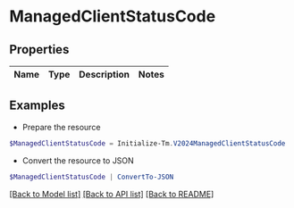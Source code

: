 # ManagedClientStatusCode
## Properties

Name | Type | Description | Notes
------------ | ------------- | ------------- | -------------

## Examples

- Prepare the resource
```powershell
$ManagedClientStatusCode = Initialize-Tm.V2024ManagedClientStatusCode 
```

- Convert the resource to JSON
```powershell
$ManagedClientStatusCode | ConvertTo-JSON
```

[[Back to Model list]](../README.md#documentation-for-models) [[Back to API list]](../README.md#documentation-for-api-endpoints) [[Back to README]](../README.md)

